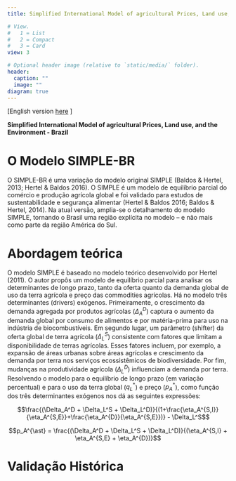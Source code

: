 ```yaml
---
title: Simplified International Model of agricultural Prices, Land use, and the Environment - Brazil

# View.
#   1 = List
#   2 = Compact
#   3 = Card
view: 3

# Optional header image (relative to `static/media/` folder).
header:
  caption: ""
  image: ""
diagram: true
---
```

[English version [here](http://cicerolima.com/SIMPLEBR-eng/) ]

**Simplified International Model of agricultural Prices, Land use, and the Environment - Brazil**

# O Modelo SIMPLE-BR
O SIMPLE-BR é uma variação do modelo original SIMPLE (Baldos & Hertel, 2013; Hertel & Baldos 2016). O SIMPLE é um modelo de equilíbrio parcial do comércio e produção agrícola global e foi validado para estudos de sustentabilidade e segurança alimentar (Hertel & Baldos 2016; Baldos & Hertel, 2014). Na atual versão, amplia-se o detalhamento do modelo SIMPLE, tornando o Brasil uma região explícita no modelo – e não mais como parte da região América do Sul.

# Abordagem teórica
O modelo SIMPLE é baseado no modelo teórico desenvolvido por Hertel (2011). O autor propôs um modelo de equilíbrio parcial para analisar os determinantes de longo prazo, tanto da oferta quanto da demanda global de uso da terra agrícola e preço das commodities agrícolas. Há no modelo três determinantes (drivers) exógenos. Primeiramente, o crescimento da demanda agregada por produtos agrícolas ($\Delta_A^D$) captura o aumento da demanda global por consumo de alimentos e por matéria-prima para uso na indústria de biocombustíveis. Em segundo lugar, um parâmetro (shifter) da oferta global de terra agrícola ($\Delta_L^S$) consistente com fatores que limitam a disponibilidade de terras agrícolas. Esses fatores incluem, por exemplo, a expansão de áreas urbanas sobre áreas agrícolas e crescimento da demanda por terra nos serviços ecossistêmicos de biodiversidade. Por fim, mudanças na produtividade agrícola ($\Delta_L^D$) influenciam a demanda por terra. Resolvendo o modelo para o equilíbrio de longo prazo (em variação percentual) e para o uso da terra global ($q_L^{\ast}$)  e preço ($p_A^{\ast}$), como função dos três determinantes exógenos nos dá as seguintes expressões:

$$\frac{(\Delta_A^D + \Delta_L^S + \Delta_L^D)}{(1+\frac{\eta_A^{S,I}}{\eta_A^{S,E}}+\frac{\eta_A^{D}}{\eta_A^{S,E}})} - \Delta_L^S$$

$$p_A^{\ast} = \frac{(\Delta_A^D + \Delta_L^S + \Delta_L^D)}{(\eta_A^{S,I} + \eta_A^{S,E} + \eta_A^{D})}$$

# Validação Histórica

#
